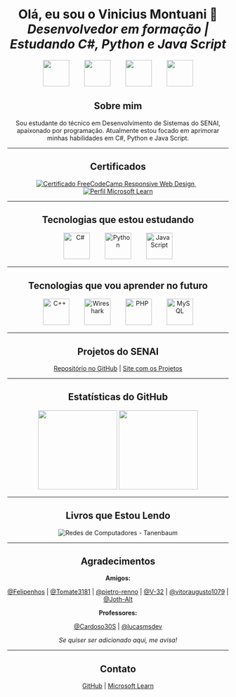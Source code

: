 <h1 align="center">
  Olá, eu sou o Vinicius Montuani 👋<br />
  <em>Desenvolvedor em formação | Estudando C#, Python e Java Script</em><br />
</h1>

<div align="center">
  <img src="https://cdn.jsdelivr.net/gh/devicons/devicon@latest/icons/html5/html5-original.svg" width="60" style="margin: 0 15px;" />
  <img src="https://cdn.jsdelivr.net/gh/devicons/devicon@latest/icons/css3/css3-original.svg" width="60" style="margin: 0 15px;" />
  <img src="https://cdn.jsdelivr.net/gh/devicons/devicon@latest/icons/github/github-original.svg" width="60" style="margin: 0 15px;" />
  <img src="https://cdn.jsdelivr.net/gh/devicons/devicon@latest/icons/git/git-original-wordmark.svg" width="60" style="margin: 0 15px;" />
</div>

<h2 align="center">Sobre mim</h2>

<p align="center" style="max-width: 700px; margin: auto;">
  Sou estudante do técnico em Desenvolvimento de Sistemas do SENAI, apaixonado por programação. 
  Atualmente estou focado em aprimorar minhas habilidades em C#, Python e Java Script.
</p>

---

<h2 align="center">Certificados</h2>

<p align="center">
  <a href="https://www.freecodecamp.org/certification/Vinicius3442/responsive-web-design" target="_blank" rel="noopener noreferrer">
    <img src="https://img.shields.io/badge/FreeCodeCamp-Responsive_Web_Design-006400?style=for-the-badge&logo=freecodecamp&logoColor=white" alt="Certificado FreeCodeCamp Responsive Web Design" />
  </a>
  &nbsp;&nbsp;
  <a href="https://learn.microsoft.com/pt-br/users/vinicius-montuani/" target="_blank" rel="noopener noreferrer">
    <img src="https://img.shields.io/badge/Microsoft_Learn-Perfil-0078D4?style=for-the-badge&logo=microsoft&logoColor=white" alt="Perfil Microsoft Learn" />
  </a>
</p>

---

<h2 align="center">Tecnologias que estou estudando</h2>

<p align="center">
  <img src="https://cdn.jsdelivr.net/gh/devicons/devicon/icons/csharp/csharp-original.svg" alt="C#" width="60" style="margin: 0 15px;" />
  <img src="https://cdn.jsdelivr.net/gh/devicons/devicon/icons/python/python-original.svg" alt="Python" width="60" style="margin: 0 15px;" />
  <img src="https://cdn.jsdelivr.net/gh/devicons/devicon/icons/javascript/javascript-original.svg" alt="JavaScript" width="60" style="margin: 0 15px;" />
</p>

---

<h2 align="center">Tecnologias que vou aprender no futuro</h2>

<p align="center">
  <img src="https://cdn.jsdelivr.net/gh/devicons/devicon/icons/cplusplus/cplusplus-original.svg" alt="C++" width="60" style="margin: 0 15px;" />
  <img src="https://upload.wikimedia.org/wikipedia/commons/thumb/d/df/Wireshark_icon.svg/2048px-Wireshark_icon.svg.png" alt="Wireshark" width="60" style="margin: 0 15px;" />
  <img src="https://cdn.jsdelivr.net/gh/devicons/devicon/icons/php/php-original.svg" alt="PHP" width="60" style="margin: 0 15px;" />
  <img src="https://cdn.jsdelivr.net/gh/devicons/devicon/icons/mysql/mysql-original.svg" alt="MySQL" width="60" style="margin: 0 15px;" />
</p>

---

<h2 align="center">Projetos do SENAI</h2>

<p align="center">
  <a href="https://github.com/Vinicius3442/Projetos-SENAI" target="_blank" rel="noopener noreferrer">Repositório no GitHub</a> |
  <a href="https://vinicius3442.github.io/Projetos-SENAI/" target="_blank" rel="noopener noreferrer">Site com os Projetos</a>
</p>

---

<h2 align="center">Estatísticas do GitHub</h2>

<p align="center">
  <img height="180em" src="https://github-readme-stats.vercel.app/api?username=vinicius3442&show_icons=true&theme=radical" />
  <img height="180em" src="https://github-readme-stats.vercel.app/api/top-langs/?username=vinicius3442&layout=compact&theme=radical" />
</p>

---

<h2 align="center">Livros que Estou Lendo</h2>

<p align="center">
  <img src="https://img.shields.io/badge/Redes%20de%20Computadores%20-%20Tanenbaum-007ACC?style=for-the-badge&logo=bookstack&logoColor=white" alt="Redes de Computadores - Tanenbaum" />
</p>

---

<h2 align="center">Agradecimentos</h2>

<p align="center"><strong>Amigos:</strong></p>

<p align="center">
  <a href="https://github.com/Felipenhoslol" target="_blank">@Felipenhos</a> |
  <a href="https://github.com/Tomate3181" target="_blank">@Tomate3181</a> |
  <a href="https://github.com/pietro-renno" target="_blank">@pietro-renno</a> |
  <a href="https://github.com/V-32" target="_blank">@V-32</a> |
  <a href="https://github.com/vitoraugusto1079" target="_blank">@vitoraugusto1079</a> |
  <a href="https://github.com/Joth-Alt" target="_blank">@Joth-Alt</a>
</p>

<p align="center"><strong>Professores:</strong></p>

<p align="center">
  <a href="https://github.com/Cardoso30S" target="_blank">@Cardoso30S</a> |
  <a href="https://github.com/lucasmsdev" target="_blank">@lucasmsdev</a>
</p>

<p align="center"><em>Se quiser ser adicionado aqui, me avisa!</em></p>

---

<h2 align="center">Contato</h2>

<p align="center">
  <a href="https://github.com/vinicius3442" target="_blank" rel="noopener noreferrer">GitHub</a> | 
  <a href="https://learn.microsoft.com/users/vinicius3442" target="_blank" rel="noopener noreferrer">Microsoft Learn</a>
</p>
